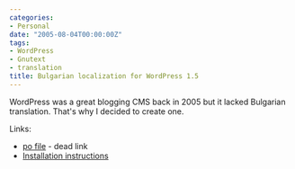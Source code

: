 ```yaml
---
categories:
- Personal
date: "2005-08-04T00:00:00Z"
tags:
- WordPress
- Gnutext
- translation
title: Bulgarian localization for WordPress 1.5
---
```


WordPress was a great blogging CMS back in 2005 but it lacked Bulgarian translation. That's why I decided to create one.

Links:
* [po file](http://svn.automattic.com/wordpress-i18n/bg_BG/tags/1.5.1.2/messages/bg_BG.po) - dead link
* [Installation instructions](http://wiki.horemag.net/index.php/%D0%9B%D0%BE%D0%BA%D0%B0%D0%BB%D0%B8%D0%B7%D0%B0%D1%86%D0%B8%D1%8F_%D0%BD%D0%B0_WordPress_1.5)
